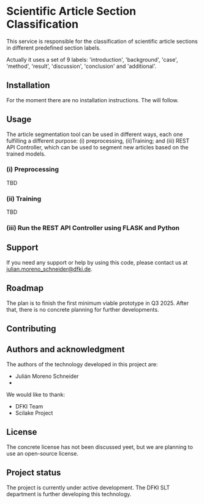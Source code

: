 # Scientific Article Section Classification

This service is responsible for the classification of scientific article sections in different predefined section labels. 

Actually it uses a set of 9 labels: 'introduction', 'background', 'case', 'method', 'result', 'discussion', 'conclusion' and 'additional'.



## Installation
For the moment there are no installation instructions. The will follow.

## Usage 

The article segmentation tool can be used in different ways, each one fulfilling a different purpose: (i) preprocessing, (ii)Training; and (iii) REST API Controller, which can be used to segment new articles based on the trained models.


### (i) Preprocessing 

TBD

### (ii) Training

TBD

### (iii) Run the REST API Controller using FLASK and Python


## Support
If you need any support or help by using this code, please contact us at [julian.moreno_schneider@dfki.de](mailto:julian.moreno_schneider@dfki.de).

## Roadmap
The plan is to finish the first minimum viable prototype in Q3 2025. After that, there is no concrete planning for further developments.

## Contributing

## Authors and acknowledgment
The authors of the technology developed in this project are:

- Julián Moreno Schneider
- 

We would like to thank:

- DFKI Team
- Scilake Project

## License
The concrete license has not been discussed yeet, but we are planning to use an open-source license.

## Project status
The project is currently under active development. The DFKI SLT department is further developing this technology.
